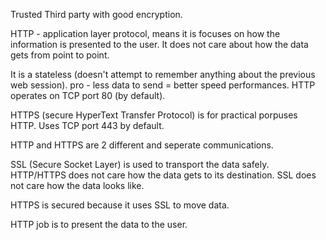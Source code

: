 Trusted Third party with good encryption.

HTTP - application layer protocol, means it is focuses on how the information is presented to the user.
It does not care about how the data gets from point to point.

It is a stateless (doesn't attempt to remember anything about the previous web session).
pro - less data to send = better speed performances.
HTTP operates on TCP port 80 (by default).

HTTPS (secure HyperText Transfer Protocol) is for practical porpuses HTTP.
Uses TCP port 443 by default.

HTTP and HTTPS are 2 different and seperate communications.

SSL (Secure Socket Layer) is used to transport the data safely.
HTTP/HTTPS does not care how the data gets to its destination.
SSL does not care how the data looks like.

HTTPS is secured because it uses SSL to move data.

HTTP job is to present the data to the user.



